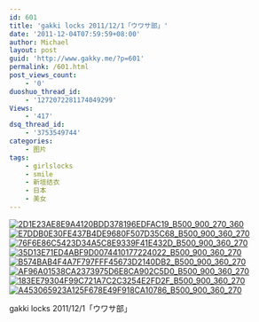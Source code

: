 ```yaml
---
id: 601
title: 'gakki locks 2011/12/1「ウワサ部」'
date: '2011-12-04T07:59:59+08:00'
author: Michael
layout: post
guid: 'http://www.gakky.me/?p=601'
permalink: /601.html
post_views_count:
    - '0'
duoshuo_thread_id:
    - '1272072281174049299'
Views:
    - '417'
dsq_thread_id:
    - '3753549744'
categories:
    - 图片
tags:
    - girlslocks
    - smile
    - 新垣结衣
    - 日本
    - 美女
---
```


[![2D1E23AE8E9A4120BDD378196EDFAC19_B500_900_270_360](http://www.yui-aragaki.org/wp-content/uploads/img/2D1E23AE8E9A4120BDD378196EDFAC19_B500_900_270_360.jpeg)](http://www.yui-aragaki.org/wp-content/uploads/img/2D1E23AE8E9A4120BDD378196EDFAC19_B1280_1280_270_360.jpeg) [![E7DDB0E30FE437B4DE9680F507D35C68_B500_900_360_270](http://www.yui-aragaki.org/wp-content/uploads/img/E7DDB0E30FE437B4DE9680F507D35C68_B500_900_360_270.jpeg)](http://www.yui-aragaki.org/wp-content/uploads/img/E7DDB0E30FE437B4DE9680F507D35C68_B1280_1280_360_270.jpeg) [![76F6E86C5423D34A5C8E9339F41E432D_B500_900_360_270](http://www.yui-aragaki.org/wp-content/uploads/img/76F6E86C5423D34A5C8E9339F41E432D_B500_900_360_270.jpeg)](http://www.yui-aragaki.org/wp-content/uploads/img/76F6E86C5423D34A5C8E9339F41E432D_B1280_1280_360_270.jpeg) [![35D13E71ED4ABF9D0074410177224022_B500_900_360_270](http://www.yui-aragaki.org/wp-content/uploads/img/35D13E71ED4ABF9D0074410177224022_B500_900_360_270.jpeg)](http://www.yui-aragaki.org/wp-content/uploads/img/35D13E71ED4ABF9D0074410177224022_B1280_1280_360_270.jpeg) [![B574BAB4F4A7F797FFF45673D2140DB2_B500_900_360_270](http://www.yui-aragaki.org/wp-content/uploads/img/B574BAB4F4A7F797FFF45673D2140DB2_B500_900_360_270.jpeg)](http://www.yui-aragaki.org/wp-content/uploads/img/B574BAB4F4A7F797FFF45673D2140DB2_B1280_1280_360_270.jpeg) [![AF96A01538CA2373975D6E8CA902C5D0_B500_900_360_270](http://www.yui-aragaki.org/wp-content/uploads/img/AF96A01538CA2373975D6E8CA902C5D0_B500_900_360_270.jpeg)](http://www.yui-aragaki.org/wp-content/uploads/img/AF96A01538CA2373975D6E8CA902C5D0_B1280_1280_360_270.jpeg) [![183EE79304F99C721A7C2C3254E2FD2F_B500_900_360_270](http://www.yui-aragaki.org/wp-content/uploads/img/183EE79304F99C721A7C2C3254E2FD2F_B500_900_360_270.jpeg)](http://www.yui-aragaki.org/wp-content/uploads/img/183EE79304F99C721A7C2C3254E2FD2F_B1280_1280_360_270.jpeg) [![A453065923A125F678E49F918CA10786_B500_900_360_270](http://www.yui-aragaki.org/wp-content/uploads/img/A453065923A125F678E49F918CA10786_B500_900_360_270.jpeg)](http://www.yui-aragaki.org/wp-content/uploads/img/A453065923A125F678E49F918CA10786_B1280_1280_360_270.jpeg)

gakki locks 2011/12/1「ウワサ部」